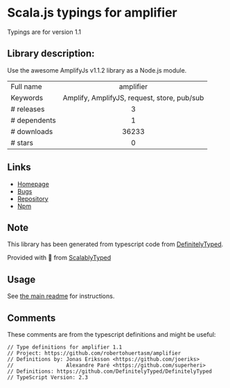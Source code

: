 
# Scala.js typings for amplifier

Typings are for version 1.1

## Library description:
Use the awesome AmplifyJs v1.1.2 library as a Node.js module.

|                    |                 |
| ------------------ | :-------------: |
| Full name          | amplifier |
| Keywords           | Amplify, AmplifyJS, request, store, pub/sub |
| # releases         | 3 |
| # dependents       | 1 |
| # downloads        | 36233 |
| # stars            | 0 |

## Links
- [Homepage](https://github.com/robertohuertasm/amplifier)
- [Bugs](https://github.com/robertohuertasm/amplifier/issues)
- [Repository](https://github.com/robertohuertasm/amplifier)
- [Npm](https://www.npmjs.com/package/amplifier)
    


## Note
This library has been generated from typescript code from [DefinitelyTyped](https://definitelytyped.org).

Provided with :purple_heart: from [ScalablyTyped](https://github.com/oyvindberg/ScalablyTyped)

## Usage
See [the main readme](../../readme.md) for instructions.

## Comments

These comments are from the typescript definitions and might be useful:
```
// Type definitions for amplifier 1.1
// Project: https://github.com/robertohuertasm/amplifier
// Definitions by: Jonas Eriksson <https://github.com/joeriks>
//                 Alexandre Paré <https://github.com/superheri>
// Definitions: https://github.com/DefinitelyTyped/DefinitelyTyped
// TypeScript Version: 2.3

```

